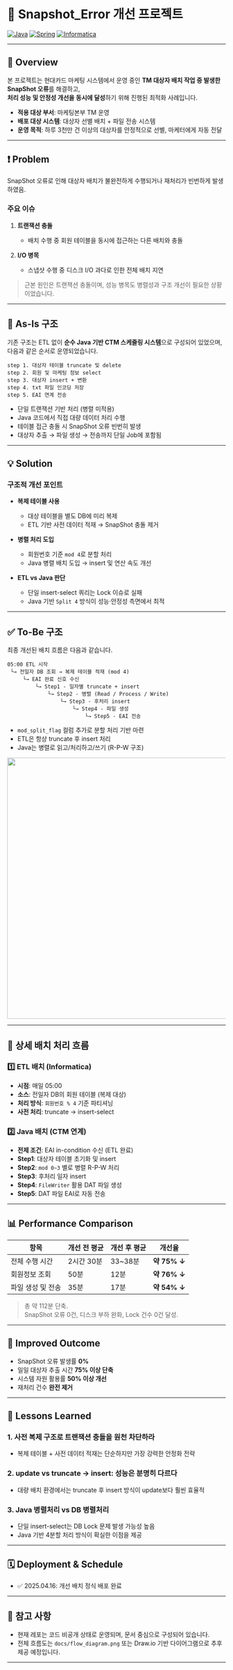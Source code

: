 # 📌 Snapshot_Error 개선 프로젝트

[![Java](https://img.shields.io/badge/Java-%23ED8B00.svg?style=for-the-badge&logo=java&logoColor=white)](https://www.java.com/)
[![Spring](https://img.shields.io/badge/Spring-%236DB33F.svg?style=for-the-badge&logo=spring&logoColor=white)](https://spring.io/)
[![Informatica](https://img.shields.io/badge/Informatica-%23FF4F00.svg?style=for-the-badge&logo=informatica&logoColor=white)](https://www.informatica.com/)

---

## 🧩 Overview

본 프로젝트는 현대카드 마케팅 시스템에서 운영 중인 **TM 대상자 배치 작업 중 발생한 SnapShot 오류**를 해결하고,  
**처리 성능 및 안정성 개선을 동시에 달성**하기 위해 진행된 최적화 사례입니다.

- **적용 대상 부서**: 마케팅본부 TM 운영
- **배포 대상 시스템**: 대상자 선별 배치 + 파일 전송 시스템
- **운영 목적**: 하루 3천만 건 이상의 대상자를 안정적으로 선별, 마케터에게 자동 전달

---

## ❗ Problem

SnapShot 오류로 인해 대상자 배치가 불완전하게 수행되거나 재처리가 빈번하게 발생하였음.

### 주요 이슈

1. **트랜잭션 충돌**
   - 배치 수행 중 회원 테이블을 동시에 접근하는 다른 배치와 충돌

2. **I/O 병목**
   - 스냅샷 수행 중 디스크 I/O 과다로 인한 전체 배치 지연

> 근본 원인은 트랜잭션 충돌이며, 성능 병목도 병렬성과 구조 개선이 필요한 상황이었습니다.

---

## 🔎 As-Is 구조

기존 구조는 ETL 없이 **순수 Java 기반 CTM 스케줄링 시스템**으로 구성되어 있었으며, 다음과 같은 순서로 운영되었습니다.

```
step 1. 대상자 테이블 truncate 및 delete  
step 2. 회원 및 마케팅 정보 select  
step 3. 대상자 insert + 변환  
step 4. txt 파일 인코딩 저장  
step 5. EAI 연계 전송
```

- 단일 트랜잭션 기반 처리 (병렬 미적용)
- Java 코드에서 직접 대량 데이터 처리 수행
- 테이블 접근 충돌 시 SnapShot 오류 빈번히 발생
- 대상자 추출 → 파일 생성 → 전송까지 단일 Job에 포함됨

---

## 💡 Solution

### 구조적 개선 포인트

- **복제 테이블 사용**
  - 대상 테이블을 별도 DB에 미리 복제
  - ETL 기반 사전 데이터 적재 → SnapShot 충돌 제거

- **병렬 처리 도입**
  - 회원번호 기준 `mod 4`로 분할 처리
  - Java 병렬 배치 도입 → insert 및 연산 속도 개선

- **ETL vs Java 판단**
  - 단일 insert-select 쿼리는 Lock 이슈로 실패
  - Java 기반 `Split 4` 방식이 성능·안정성 측면에서 최적

---

## ✅ To-Be 구조

최종 개선된 배치 흐름은 다음과 같습니다.

```
05:00 ETL 시작
 └→ 전일자 DB 조회 → 복제 테이블 적재 (mod 4)
     └→ EAI 완료 신호 수신
         └→ Step1 - 일자별 truncate + insert
             └→ Step2 - 병렬 (Read / Process / Write)
                 └→ Step3 - 후처리 insert
                     └→ Step4 - 파일 생성
                         └→ Step5 - EAI 전송
```

- `mod_split_flag` 컬럼 추가로 분할 처리 기반 마련
- ETL은 항상 truncate 후 insert 처리
- Java는 병렬로 읽고/처리하고/쓰기 (R-P-W 구조)

<img src="docs/flow_diagram.png" width="600"/>

---

## 📁 상세 배치 처리 흐름

### 1️⃣ ETL 배치 (Informatica)

- **시점**: 매일 05:00
- **소스**: 전일자 DB의 회원 테이블 (복제 대상)
- **처리 방식**: `회원번호 % 4` 기준 파티셔닝
- **사전 처리**: truncate → insert-select

### 2️⃣ Java 배치 (CTM 연계)

- **전제 조건**: EAI in-condition 수신 (ETL 완료)
- **Step1**: 대상자 테이블 초기화 및 insert
- **Step2**: `mod 0~3` 별로 병렬 R-P-W 처리
- **Step3**: 후처리 일자 insert
- **Step4**: `FileWriter` 활용 DAT 파일 생성
- **Step5**: DAT 파일 EAI로 자동 전송

---

## 📊 Performance Comparison

| 항목 | 개선 전 평균 | 개선 후 평균 | 개선율 |
|------|--------------|--------------|--------|
| 전체 수행 시간 | 2시간 30분 | 33~38분 | **약 75% ↓** |
| 회원정보 조회 | 50분 | 12분 | **약 76% ↓** |
| 파일 생성 및 전송 | 35분 | 17분 | **약 54% ↓** |

> 총 약 112분 단축.  
> SnapShot 오류 0건, 디스크 부하 완화, Lock 건수 0건 달성.

---

## 🚀 Improved Outcome

- SnapShot 오류 발생률 **0%**
- 일일 대상자 추출 시간 **75% 이상 단축**
- 시스템 자원 활용률 **50% 이상 개선**
- 재처리 건수 **완전 제거**

---

## 📘 Lessons Learned

### 1. 사전 복제 구조로 트랜잭션 충돌을 원천 차단하라
- 복제 테이블 + 사전 데이터 적재는 단순하지만 가장 강력한 안정화 전략

### 2. update vs truncate → insert: 성능은 분명히 다르다
- 대량 배치 환경에서는 truncate 후 insert 방식이 update보다 훨씬 효율적

### 3. Java 병렬처리 vs DB 병렬처리
- 단일 insert-select는 DB Lock 문제 발생 가능성 높음
- Java 기반 4분할 처리 방식이 확실한 이점을 제공

---

## 🗓️ Deployment & Schedule

- ✅ 2025.04.16: 개선 배치 정식 배포 완료

---

## 📎 참고 사항

- 현재 레포는 코드 비공개 상태로 운영되며, 문서 중심으로 구성되어 있습니다.
- 전체 흐름도는 `docs/flow_diagram.png` 또는 Draw.io 기반 다이어그램으로 추후 제공 예정입니다.

---